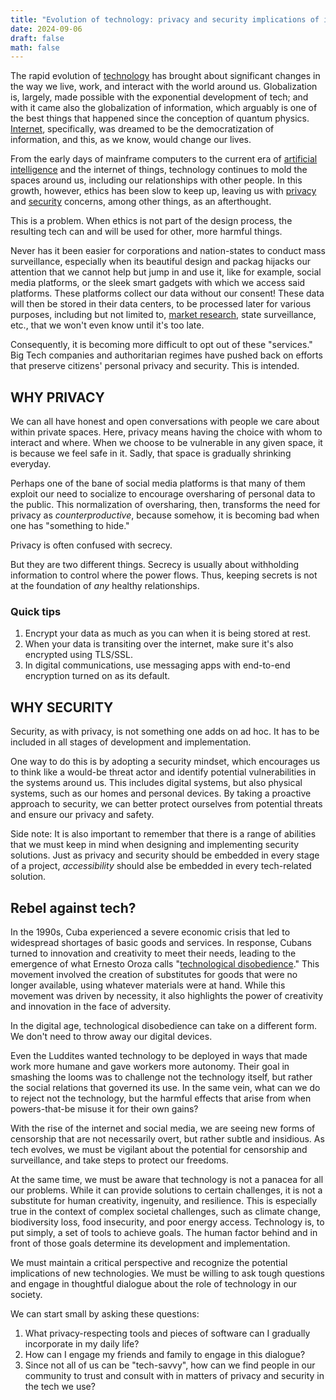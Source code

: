 ```yaml
---
title: "Evolution of technology: privacy and security implications of it"
date: 2024-09-06
draft: false
math: false
---
```


The rapid evolution of [technology](/technology) has brought about
significant changes in the way we live, work, and interact with the
world around us. Globalization is, largely, made possible with the
exponential development of tech; and with it came also the globalization
of information, which arguably is one of the best things that happened
since the conception of quantum physics. [Internet](/internet),
specifically, was dreamed to be the democratization of information, and
this, as we know, would change our lives.

From the early days of mainframe computers to the current era of
[artificial intelligence](/ai) and the internet of things, technology
continues to mold the spaces around us, including our relationships with
other people. In this growth, however, ethics has been slow to keep up,
leaving us with [privacy](/privacy) and [security](/security) concerns,
among other things, as an afterthought.

This is a problem. When ethics is not part of the design process, the
resulting tech can and will be used for other, more harmful things.

Never has it been easier for corporations and nation-states to conduct
mass surveillance, especially when its beautiful design and packag
hijacks our attention that we cannot help but jump in and use it, like
for example, social media platforms, or the sleek smart gadgets with
which we access said platforms. These platforms collect our data without
our consent! These data will then be stored in their data centers, to be
processed later for various purposes, including but not limited to,
[market research](/mr), state surveillance, etc., that we won't even
know until it's too late.

Consequently, it is becoming more difficult to opt out of these
"services." Big Tech companies and authoritarian regimes have pushed
back on efforts that preserve citizens' personal privacy and security.
This is intended.

## WHY PRIVACY

We can all have honest and open conversations with people we care about
within private spaces. Here, privacy means having the choice with whom
to interact and where. When we choose to be vulnerable in any given
space, it is because we feel safe in it. Sadly, that space is gradually
shrinking everyday.

Perhaps one of the bane of social media platforms is that many of them
exploit our need to socialize to encourage oversharing of personal data
to the public. This normalization of oversharing, then, transforms the
need for privacy as *counterproductive*, because somehow, it is becoming
bad when one has "something to hide."

Privacy is often confused with secrecy.

But they are two different things. Secrecy is usually about withholding
information to control where the power flows. Thus, keeping secrets is
not at the foundation of *any* healthy relationships.

### Quick tips

1. Encrypt your data as much as you can when it is being stored at rest.
2. When your data is transiting over the internet, make sure it's also
   encrypted using TLS/SSL.
3. In digital communications, use messaging apps with end-to-end
   encryption turned on as its default.

## WHY SECURITY

Security, as with privacy, is not something one adds on ad hoc. It has
to be included in all stages of development and implementation.

One way to do this is by adopting a security mindset, which encourages
us to think like a would-be threat actor and identify potential
vulnerabilities in the systems around us. This includes digital systems,
but also physical systems, such as our homes and personal devices. By
taking a proactive approach to security, we can better protect ourselves
from potential threats and ensure our privacy and safety.

Side note: It is also important to remember that there is a range of
abilities that we must keep in mind when designing and implementing
security solutions. Just as privacy and security should be embedded in
every stage of a project, *accessibility* should alse be embedded in
every tech-related solution.

## Rebel against tech?

In the 1990s, Cuba experienced a severe economic crisis that led to
widespread shortages of basic goods and services. In response, Cubans
turned to innovation and creativity to meet their needs, leading to the
emergence of what Ernesto Oroza calls "[technological
disobedience](/technological-disobedience)." This movement involved the
creation of substitutes for goods that were no longer available, using
whatever materials were at hand. While this movement was driven by
necessity, it also highlights the power of creativity and innovation in
the face of adversity.

In the digital age, technological disobedience can take on a different
form. We don't need to throw away our digital devices.

Even the Luddites wanted technology to be deployed in ways that made
work more humane and gave workers more autonomy. Their goal in smashing
the looms was to challenge not the technology itself, but rather the
social relations that governed its use. In the same vein, what can we do
to reject not the technology, but the harmful effects that arise from
when powers-that-be misuse it for their own gains?

With the rise of the internet and social media, we are seeing new forms
of censorship that are not necessarily overt, but rather subtle and
insidious. As tech evolves, we must be vigilant about the potential for
censorship and surveillance, and take steps to protect our freedoms.

At the same time, we must be aware that technology is not a panacea for
all our problems. While it can provide solutions to certain challenges,
it is not a substitute for human creativity, ingenuity, and resilience.
This is especially true in the context of complex societal challenges,
such as climate change, biodiversity loss, food insecurity, and poor
energy access. Technology is, to put simply, a set of tools to achieve
goals. The human factor behind and in front of those goals determine its
development and implementation.

We must maintain a critical perspective and recognize the potential
implications of new technologies. We must be willing to ask tough
questions and engage in thoughtful dialogue about the role of technology
in our society.

We can start small by asking these questions:

1. What privacy-respecting tools and pieces of software can I gradually
   incorporate in my daily life?
2. How can I engage my friends and family to engage in this dialogue?
3. Since not all of us can be "tech-savvy", how can we find people in
   our community to trust and consult with in matters of privacy and
   security in the tech we use?
